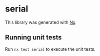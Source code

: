 # serial

This library was generated with [Nx](https://nx.dev).

## Running unit tests

Run `nx test serial` to execute the unit tests.

